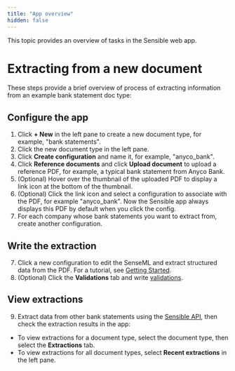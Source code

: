 ```yaml
---
title: "App overview"
hidden: false
---
```


This topic provides an overview of tasks in the Sensible web app.

Extracting from a new document
===

These steps provide a brief overview of process of extracting information from an example bank statement doc type:

Configure the app
-----

1. Click **+ New** in the left pane to create a new document type, for example, "bank statements".
2. Click the new document type in the left pane.
3. Click **Create configuration** and name it, for example, "anyco_bank".
4. Click **Reference documents** and click **Upload document** to upload a reference PDF, for example, a typical bank statement from Anyco Bank.
5. (Optional) Hover over the thumbnail of the uploaded PDF to display a link icon at the bottom of the thumbnail.
6. (Optional) Click the link icon and select a configuration to associate with the PDF, for example "anyco_bank". Now the Sensible app always displays this PDF by default when you click the config.
7. For each company whose bank statements you want to extract from, create another configuration. 

Write the extraction
-----

7. Click a new configuration to edit the SenseML and extract structured data from the PDF. For a tutorial, see [Getting Started](doc:quickstart).
8. (Optional) Click the **Validations** tab and write [validations](doc:validate-extractions).

View extractions
-----

9. Extract data from other bank statements using the [Sensible API](https://docs.sensible.so/reference), then check the extraction results in the app:
  - To view extractions for a document type, select the document type, then select the **Extractions** tab.
  - To view extractions for all document types, select **Recent extractions** in the left pane.

